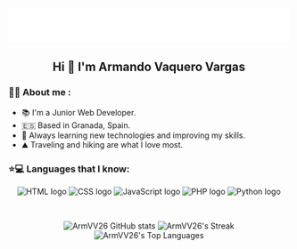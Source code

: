 <p align="center">
    <img src="https://github.com/ArmVV26/ArmVV26/blob/main/img/name.svg" alt="Armando Vaquero" />
    <h2 align="center"> Hi 👋 I'm Armando Vaquero Vargas </h2>
</p>

### 🧑🏽 About me :
  - 📚 I'm a Junior Web Developer.
  - 🇪🇸  Based in Granada, Spain.
  - 🌱 Always learning new technologies and improving my skills.
  - ⛰️ Traveling and hiking are what I love most.

### ⭐💻 Languages that I know:

<p align="center">
  <img src="https://upload.wikimedia.org/wikipedia/commons/3/38/HTML5_Badge.svg" alt="HTML logo" width="100" height="100"/>
  <img src="https://upload.wikimedia.org/wikipedia/commons/6/62/CSS3_logo.svg" alt="CSS logo" width="100" height="100"/>
  <img src="https://upload.wikimedia.org/wikipedia/commons/e/e3/Badge_js-strict_%28cropped%29.png" alt="JavaScript logo" width="100" height="100"/>
  <img src="https://upload.wikimedia.org/wikipedia/commons/3/31/Webysther_20160423_-_Elephpant.svg" alt="PHP logo" width="100" height="100"/>
  <img src="https://upload.wikimedia.org/wikipedia/commons/e/ef/Python_logo_52.svg" alt="Python logo" width="100" height="100"/>
</p>

<br>
<div align="center">

   ![ArmVV26 GitHub stats](https://github-readme-stats.vercel.app/api?username=ArmVV26&theme=tokyonight&show_icons=true&hide_border=false&count_private=true)
   ![ArmVV26's Streak](https://github-readme-streak-stats.herokuapp.com/?user=ArmVV26&theme=tokyonight&hide_border=false)
   ![ArmVV26's Top Languages](https://github-readme-stats.vercel.app/api/top-langs/?username=ArmVV26&theme=tokyonight&show_icons=true&hide_border=false&layout=compact)

</div>
